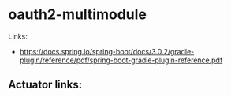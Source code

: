 # oauth2-multimodule

Links: 
- https://docs.spring.io/spring-boot/docs/3.0.2/gradle-plugin/reference/pdf/spring-boot-gradle-plugin-reference.pdf


Actuator links:
- 
